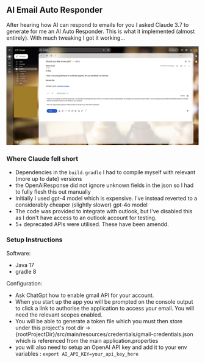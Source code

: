 ## AI Email Auto Responder

After hearing how AI can respond to emails for you I asked Claude 3.7 to generate for me an AI Auto Responder.
This is what it implemented (almost entirely). With much tweaking I got it working...

![image](images/Screenshot_1.png)

### Where Claude fell short

- Dependencies in the `build.gradle` I had to compile myself with relevant (more up to date) versions
- the OpenAiResponse did not ignore unknown fields in the json so I had to fully flesh this out manually
- Initially I used gpt-4 model which is expensive. I've instead reverted to a considerably cheaper (slightly slower) gpt-4o model
- The code was provided to integrate with outlook, but I've disabled this as I don't have access to an outlook account for testing.
- 5+ deprecated APIs were utilised. These have been amendd.

### Setup Instructions

Software:
- Java 17
- gradle 8

Configuration:
- Ask ChatGpt how to enable gmail API for your account.
- When you start up the app you will be prompted on the console output to click a link to authorise the application to access your email. You will need the relevant scopes enabled.
- You will be able to generate a token file which you must then store under this project's root dir -> {rootProjectDir}/src/main/resources/credentials/gmail-credentials.json which is referenced from the main application.properties
- you will also need to setup an OpenAI API key and add it to your env variables : `export AI_API_KEY=your_api_key_here`
